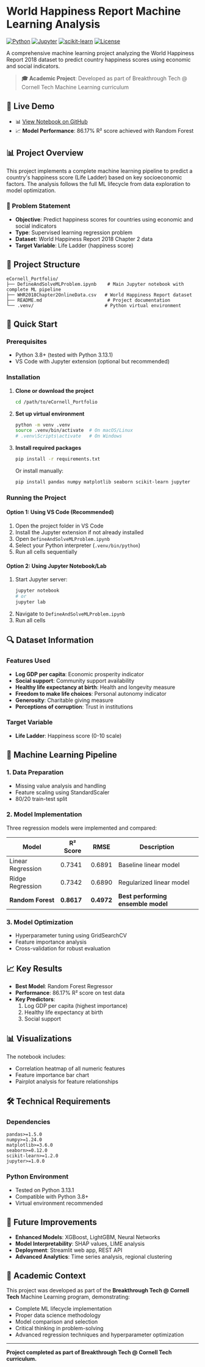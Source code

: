 # World Happiness Report Machine Learning Analysis

[![Python](https://img.shields.io/badge/Python-3.8%2B-blue)](https://python.org)
[![Jupyter](https://img.shields.io/badge/Jupyter-Notebook-orange)](https://jupyter.org)
[![scikit-learn](https://img.shields.io/badge/scikit--learn-1.2%2B-green)](https://scikit-learn.org)
[![License](https://img.shields.io/badge/License-Educational-yellow)](LICENSE)

A comprehensive machine learning project analyzing the World Happiness Report 2018 dataset to predict country happiness scores using economic and social indicators.

> **🎓 Academic Project**: Developed as part of Breakthrough Tech @ Cornell Tech Machine Learning curriculum

## 🌟 **Live Demo**
- 📊 [View Notebook on GitHub](./DefineAndSolveMLProblem.ipynb)
- 📈 **Model Performance**: 86.17% R² score achieved with Random Forest

## 📊 Project Overview

This project implements a complete machine learning pipeline to predict a country's happiness score (Life Ladder) based on key socioeconomic factors. The analysis follows the full ML lifecycle from data exploration to model optimization.

### 🎯 Problem Statement
- **Objective**: Predict happiness scores for countries using economic and social indicators
- **Type**: Supervised learning regression problem
- **Dataset**: World Happiness Report 2018 Chapter 2 data
- **Target Variable**: Life Ladder (happiness score)

## 📁 Project Structure

```
eCornell_Portfolio/
├── DefineAndSolveMLProblem.ipynb    # Main Jupyter notebook with complete ML pipeline
├── WHR2018Chapter2OnlineData.csv   # World Happiness Report dataset
├── README.md                        # Project documentation
└── .venv/                          # Python virtual environment
```

## 🚀 Quick Start

### Prerequisites
- Python 3.8+ (tested with Python 3.13.1)
- VS Code with Jupyter extension (optional but recommended)

### Installation

1. **Clone or download the project**
   ```bash
   cd /path/to/eCornell_Portfolio
   ```

2. **Set up virtual environment**
   ```bash
   python -m venv .venv
   source .venv/bin/activate  # On macOS/Linux
   # .venv\Scripts\activate   # On Windows
   ```

3. **Install required packages**
   ```bash
   pip install -r requirements.txt
   ```
   
   Or install manually:
   ```bash
   pip install pandas numpy matplotlib seaborn scikit-learn jupyter
   ```

### Running the Project

#### Option 1: Using VS Code (Recommended)
1. Open the project folder in VS Code
2. Install the Jupyter extension if not already installed
3. Open `DefineAndSolveMLProblem.ipynb`
4. Select your Python interpreter (`.venv/bin/python`)
5. Run all cells sequentially

#### Option 2: Using Jupyter Notebook/Lab
1. Start Jupyter server:
   ```bash
   jupyter notebook
   # or
   jupyter lab
   ```
2. Navigate to `DefineAndSolveMLProblem.ipynb`
3. Run all cells

## 🔍 Dataset Information

### Features Used
- **Log GDP per capita**: Economic prosperity indicator
- **Social support**: Community support availability
- **Healthy life expectancy at birth**: Health and longevity measure
- **Freedom to make life choices**: Personal autonomy indicator
- **Generosity**: Charitable giving measure
- **Perceptions of corruption**: Trust in institutions

### Target Variable
- **Life Ladder**: Happiness score (0-10 scale)

## 🤖 Machine Learning Pipeline

### 1. Data Preparation
- Missing value analysis and handling
- Feature scaling using StandardScaler
- 80/20 train-test split

### 2. Model Implementation
Three regression models were implemented and compared:

| Model | R² Score | RMSE | Description |
|-------|----------|------|-------------|
| Linear Regression | 0.7341 | 0.6891 | Baseline linear model |
| Ridge Regression | 0.7342 | 0.6890 | Regularized linear model |
| **Random Forest** | **0.8617** | **0.4972** | **Best performing ensemble model** |

### 3. Model Optimization
- Hyperparameter tuning using GridSearchCV
- Feature importance analysis
- Cross-validation for robust evaluation

## 📈 Key Results

- **Best Model**: Random Forest Regressor
- **Performance**: 86.17% R² score on test data
- **Key Predictors**: 
  1. Log GDP per capita (highest importance)
  2. Healthy life expectancy at birth
  3. Social support

## 📊 Visualizations

The notebook includes:
- Correlation heatmap of all numeric features
- Feature importance bar chart
- Pairplot analysis for feature relationships

## 🛠 Technical Requirements

### Dependencies
```
pandas>=1.5.0
numpy>=1.24.0
matplotlib>=3.6.0
seaborn>=0.12.0
scikit-learn>=1.2.0
jupyter>=1.0.0
```

### Python Environment
- Tested on Python 3.13.1
- Compatible with Python 3.8+
- Virtual environment recommended

## 🔮 Future Improvements

- **Enhanced Models**: XGBoost, LightGBM, Neural Networks
- **Model Interpretability**: SHAP values, LIME analysis
- **Deployment**: Streamlit web app, REST API
- **Advanced Analytics**: Time series analysis, regional clustering

## 📝 Academic Context

This project was developed as part of the **Breakthrough Tech @ Cornell Tech** Machine Learning program, demonstrating:
- Complete ML lifecycle implementation
- Proper data science methodology
- Model comparison and selection
- Critical thinking in problem-solving
- Advanced regression techniques and hyperparameter optimization

---

**Project completed as part of Breakthrough Tech @ Cornell Tech curriculum.**
